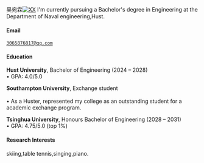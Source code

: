吴宛霖[![XX](https://img.shields.io/badge/吴宛霖-github-blue?logo=github)](https://github.com/吴宛霖)
I'm currently pursuing a Bachelor's degree in Engineering at the Department of Naval engineering,Hust.

#### Email  
<code>3065876817@qq.com</code> 

#### Education  
**Hust University**, Bachelor of Engineering (2024 – 2028)  
• GPA: 4.0/5.0  

**Southampton University**, Exchange student <br>  
• As a Huster, represented my college as an outstanding student for a academic exchange program.  

**Tsinghua University**, Honours Bachelor of Engineering (2028 – 2031)  
• GPA: 4.75/5.0 (top 1%)  

#### Research Interests  
skiing,table tennis,singing,piano.
